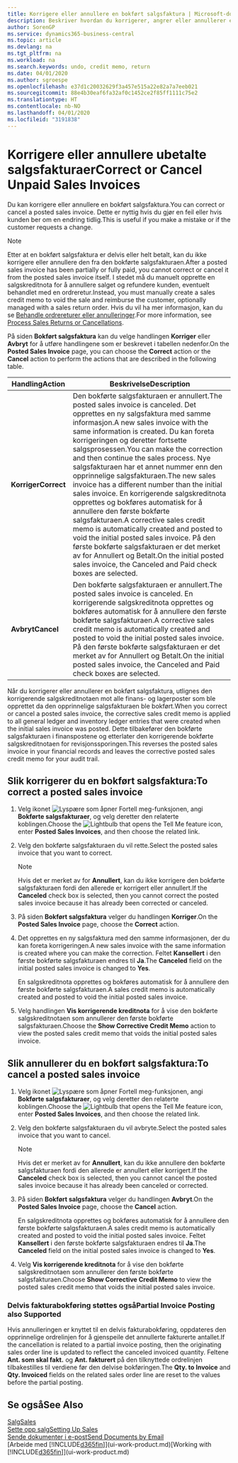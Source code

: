```yaml
---
title: Korrigere eller annullere en bokført salgsfaktura | Microsoft-dokumentasjon
description: Beskriver hvordan du korrigerer, angrer eller annullerer en bokført salgsfaktura og utligner en salgskreditnota.
author: SorenGP
ms.service: dynamics365-business-central
ms.topic: article
ms.devlang: na
ms.tgt_pltfrm: na
ms.workload: na
ms.search.keywords: undo, credit memo, return
ms.date: 04/01/2020
ms.author: sgroespe
ms.openlocfilehash: e37d1c20032629f3a457e515a22e82a7a7eeb021
ms.sourcegitcommit: 88e4b30eaf6fa32af0c1452ce2f85ff1111c75e2
ms.translationtype: HT
ms.contentlocale: nb-NO
ms.lasthandoff: 04/01/2020
ms.locfileid: "3191838"
---
```

# <a name="correct-or-cancel-unpaid-sales-invoices"></a><span data-ttu-id="e6da9-103">Korrigere eller annullere ubetalte salgsfakturaer</span><span class="sxs-lookup"><span data-stu-id="e6da9-103">Correct or Cancel Unpaid Sales Invoices</span></span>
<span data-ttu-id="e6da9-104">Du kan korrigere eller annullere en bokført salgsfaktura.</span><span class="sxs-lookup"><span data-stu-id="e6da9-104">You can correct or cancel a posted sales invoice.</span></span> <span data-ttu-id="e6da9-105">Dette er nyttig hvis du gjør en feil eller hvis kunden ber om en endring tidlig.</span><span class="sxs-lookup"><span data-stu-id="e6da9-105">This is useful if you make a mistake or if the customer requests a change.</span></span>

> [!NOTE]  
>   <span data-ttu-id="e6da9-106">Etter at en bokført salgsfaktura er delvis eller helt betalt, kan du ikke korrigere eller annullere den fra den bokførte salgsfakturaen.</span><span class="sxs-lookup"><span data-stu-id="e6da9-106">After a posted sales invoice has been partially or fully paid, you cannot correct or cancel it from the posted sales invoice itself.</span></span> <span data-ttu-id="e6da9-107">I stedet må du manuelt opprette en salgskreditnota for å annullere salget og refundere kunden, eventuelt behandlet med en ordreretur.</span><span class="sxs-lookup"><span data-stu-id="e6da9-107">Instead, you must manually create a sales credit memo to void the sale and reimburse the customer, optionally managed with a sales return order.</span></span> <span data-ttu-id="e6da9-108">Hvis du vil ha mer informasjon, kan du se [Behandle ordrereturer eller annulleringer](sales-how-process-sales-returns-cancellations.md).</span><span class="sxs-lookup"><span data-stu-id="e6da9-108">For more information, see [Process Sales Returns or Cancellations](sales-how-process-sales-returns-cancellations.md).</span></span>

<span data-ttu-id="e6da9-109">På siden **Bokført salgsfaktura** kan du velge handlingen **Korriger** eller **Avbryt** for å utføre handlingene som er beskrevet i tabellen nedenfor.</span><span class="sxs-lookup"><span data-stu-id="e6da9-109">On the **Posted Sales Invoice** page, you can choose the **Correct** action or the **Cancel** action to perform the actions that are described in the following table.</span></span>

| <span data-ttu-id="e6da9-110">Handling</span><span class="sxs-lookup"><span data-stu-id="e6da9-110">Action</span></span> | <span data-ttu-id="e6da9-111">Beskrivelse</span><span class="sxs-lookup"><span data-stu-id="e6da9-111">Description</span></span> |
| --- | --- |
| <span data-ttu-id="e6da9-112">**Korriger**</span><span class="sxs-lookup"><span data-stu-id="e6da9-112">**Correct**</span></span> |<span data-ttu-id="e6da9-113">Den bokførte salgsfakturaen er annullert.</span><span class="sxs-lookup"><span data-stu-id="e6da9-113">The posted sales invoice is canceled.</span></span> <span data-ttu-id="e6da9-114">Det opprettes en ny salgsfaktura med samme informasjon.</span><span class="sxs-lookup"><span data-stu-id="e6da9-114">A new sales invoice with the same information is created.</span></span> <span data-ttu-id="e6da9-115">Du kan foreta korrigeringen og deretter fortsette salgsprosessen.</span><span class="sxs-lookup"><span data-stu-id="e6da9-115">You can make the correction and then continue the sales process.</span></span> <span data-ttu-id="e6da9-116">Nye salgsfakturaen har et annet nummer enn den opprinnelige salgsfakturaen.</span><span class="sxs-lookup"><span data-stu-id="e6da9-116">The new sales invoice has a different number than the initial sales invoice.</span></span> <span data-ttu-id="e6da9-117">En korrigerende salgskreditnota opprettes og bokføres automatisk for å annullere den første bokførte salgsfakturaen.</span><span class="sxs-lookup"><span data-stu-id="e6da9-117">A corrective sales credit memo is automatically created and posted to void the initial posted sales invoice.</span></span> <span data-ttu-id="e6da9-118">På den første bokførte salgsfakturaen er det merket av for Annullert og Betalt.</span><span class="sxs-lookup"><span data-stu-id="e6da9-118">On the initial posted sales invoice, the Canceled and Paid check boxes are selected.</span></span> |
| <span data-ttu-id="e6da9-119">**Avbryt**</span><span class="sxs-lookup"><span data-stu-id="e6da9-119">**Cancel**</span></span> |<span data-ttu-id="e6da9-120">Den bokførte salgsfakturaen er annullert.</span><span class="sxs-lookup"><span data-stu-id="e6da9-120">The posted sales invoice is canceled.</span></span> <span data-ttu-id="e6da9-121">En korrigerende salgskreditnota opprettes og bokføres automatisk for å annullere den første bokførte salgsfakturaen.</span><span class="sxs-lookup"><span data-stu-id="e6da9-121">A corrective sales credit memo is automatically created and posted to void the initial posted sales invoice.</span></span> <span data-ttu-id="e6da9-122">På den første bokførte salgsfakturaen er det merket av for Annullert og Betalt.</span><span class="sxs-lookup"><span data-stu-id="e6da9-122">On the initial posted sales invoice, the Canceled and Paid check boxes are selected.</span></span> |

<span data-ttu-id="e6da9-123">Når du korrigerer eller annullerer en bokført salgsfaktura, utlignes den korrigerende salgskreditnotaen mot alle finans- og lagerposter som ble opprettet da den opprinnelige salgsfakturaen ble bokført.</span><span class="sxs-lookup"><span data-stu-id="e6da9-123">When you correct or cancel a posted sales invoice, the corrective sales credit memo is applied to all general ledger and inventory ledger entries that were created when the initial sales invoice was posted.</span></span> <span data-ttu-id="e6da9-124">Dette tilbakefører den bokførte salgsfakturaen i finanspostene og etterlater den korrigerende bokførte salgskreditnotaen for revisjonssporingen.</span><span class="sxs-lookup"><span data-stu-id="e6da9-124">This reverses the posted sales invoice in your financial records and leaves the corrective posted sales credit memo for your audit trail.</span></span>

## <a name="to-correct-a-posted-sales-invoice"></a><span data-ttu-id="e6da9-125">Slik korrigerer du en bokført salgsfaktura:</span><span class="sxs-lookup"><span data-stu-id="e6da9-125">To correct a posted sales invoice</span></span>
1. <span data-ttu-id="e6da9-126">Velg ikonet ![Lyspære som åpner Fortell meg-funksjonen](media/ui-search/search_small.png "Fortell hva du vil gjøre"), angi **Bokførte salgsfakturaer**, og velg deretter den relaterte koblingen.</span><span class="sxs-lookup"><span data-stu-id="e6da9-126">Choose the ![Lightbulb that opens the Tell Me feature](media/ui-search/search_small.png "Tell me what you want to do") icon, enter **Posted Sales Invoices**, and then choose the related link.</span></span>  
2. <span data-ttu-id="e6da9-127">Velg den bokførte salgsfakturaen du vil rette.</span><span class="sxs-lookup"><span data-stu-id="e6da9-127">Select the posted sales invoice that you want to correct.</span></span>

    > [!NOTE]  
    >   <span data-ttu-id="e6da9-128">Hvis det er merket av for **Annullert**, kan du ikke korrigere den bokførte salgsfakturaen fordi den allerede er korrigert eller annullert.</span><span class="sxs-lookup"><span data-stu-id="e6da9-128">If the **Canceled** check box is selected, then you cannot correct the posted sales invoice because it has already been corrected or canceled.</span></span>
3. <span data-ttu-id="e6da9-129">På siden **Bokført salgsfaktura** velger du handlingen **Korriger**.</span><span class="sxs-lookup"><span data-stu-id="e6da9-129">On the **Posted Sales Invoice** page, choose the **Correct** action.</span></span>  
4. <span data-ttu-id="e6da9-130">Det opprettes en ny salgsfaktura med den samme informasjonen, der du kan foreta korrigeringen.</span><span class="sxs-lookup"><span data-stu-id="e6da9-130">A new sales invoice with the same information is created where you can make the correction.</span></span> <span data-ttu-id="e6da9-131">Feltet **Kansellert** i den første bokførte salgsfakturaen endres til **Ja**.</span><span class="sxs-lookup"><span data-stu-id="e6da9-131">The **Canceled** field on the initial posted sales invoice is changed to **Yes**.</span></span>

    <span data-ttu-id="e6da9-132">En salgskreditnota opprettes og bokføres automatisk for å annullere den første bokførte salgsfakturaen.</span><span class="sxs-lookup"><span data-stu-id="e6da9-132">A sales credit memo is automatically created and posted to void the initial posted sales invoice.</span></span>
5. <span data-ttu-id="e6da9-133">Velg handlingen **Vis korrigerende kreditnota** for å vise den bokførte salgskreditnotaen som annullerer den første bokførte salgsfakturaen.</span><span class="sxs-lookup"><span data-stu-id="e6da9-133">Choose the **Show Corrective Credit Memo** action to view the posted sales credit memo that voids the initial posted sales invoice.</span></span>

## <a name="to-cancel-a-posted-sales-invoice"></a><span data-ttu-id="e6da9-134">Slik annullerer du en bokført salgsfaktura:</span><span class="sxs-lookup"><span data-stu-id="e6da9-134">To cancel a posted sales invoice</span></span>
1. <span data-ttu-id="e6da9-135">Velg ikonet ![Lyspære som åpner Fortell meg-funksjonen](media/ui-search/search_small.png "Fortell hva du vil gjøre"), angi **Bokførte salgsfakturaer**, og velg deretter den relaterte koblingen.</span><span class="sxs-lookup"><span data-stu-id="e6da9-135">Choose the ![Lightbulb that opens the Tell Me feature](media/ui-search/search_small.png "Tell me what you want to do") icon, enter **Posted Sales Invoices**, and then choose the related link.</span></span>  
2. <span data-ttu-id="e6da9-136">Velg den bokførte salgsfakturaen du vil avbryte.</span><span class="sxs-lookup"><span data-stu-id="e6da9-136">Select the posted sales invoice that you want to cancel.</span></span>

    > [!NOTE]  
    >   <span data-ttu-id="e6da9-137">Hvis det er merket av for **Annullert**, kan du ikke annullere den bokførte salgsfakturaen fordi den allerede er annullert eller korrigert.</span><span class="sxs-lookup"><span data-stu-id="e6da9-137">If the **Canceled** check box is selected, then you cannot cancel the posted sales invoice because it has already been canceled or corrected.</span></span>
3. <span data-ttu-id="e6da9-138">På siden **Bokført salgsfaktura** velger du handlingen **Avbryt**.</span><span class="sxs-lookup"><span data-stu-id="e6da9-138">On the **Posted Sales Invoice** page, choose the **Cancel** action.</span></span>

    <span data-ttu-id="e6da9-139">En salgskreditnota opprettes og bokføres automatisk for å annullere den første bokførte salgsfakturaen.</span><span class="sxs-lookup"><span data-stu-id="e6da9-139">A sales credit memo is automatically created and posted to void the initial posted sales invoice.</span></span> <span data-ttu-id="e6da9-140">Feltet **Kansellert** i den første bokførte salgsfakturaen endres til **Ja**.</span><span class="sxs-lookup"><span data-stu-id="e6da9-140">The **Canceled** field on the initial posted sales invoice is changed to **Yes**.</span></span>
4. <span data-ttu-id="e6da9-141">Velg **Vis korrigerende kreditnota** for å vise den bokførte salgskreditnotaen som annullerer den første bokførte salgsfakturaen.</span><span class="sxs-lookup"><span data-stu-id="e6da9-141">Choose **Show Corrective Credit Memo** to view the posted sales credit memo that voids the initial posted sales invoice.</span></span>

### <a name="partial-invoice-posting-also-supported"></a><span data-ttu-id="e6da9-142">Delvis fakturabokføring støttes også</span><span class="sxs-lookup"><span data-stu-id="e6da9-142">Partial Invoice Posting also Supported</span></span>
<span data-ttu-id="e6da9-143">Hvis annulleringen er knyttet til en delvis fakturabokføring, oppdateres den opprinnelige ordrelinjen for å gjenspeile det annullerte fakturerte antallet.</span><span class="sxs-lookup"><span data-stu-id="e6da9-143">If the cancellation is related to a partial invoice posting, then the originating sales order line is updated to reflect the canceled invoiced quantity.</span></span> <span data-ttu-id="e6da9-144">Feltene **Ant. som skal fakt.** og **Ant. fakturert** på den tilknyttede ordrelinjen tilbakestilles til verdiene før den delvise bokføringen.</span><span class="sxs-lookup"><span data-stu-id="e6da9-144">The **Qty. to Invoice** and **Qty. Invoiced** fields on the related sales order line are reset to the values before the partial posting.</span></span>

## <a name="see-also"></a><span data-ttu-id="e6da9-145">Se også</span><span class="sxs-lookup"><span data-stu-id="e6da9-145">See Also</span></span>
[<span data-ttu-id="e6da9-146">Salg</span><span class="sxs-lookup"><span data-stu-id="e6da9-146">Sales</span></span>](sales-manage-sales.md)  
[<span data-ttu-id="e6da9-147">Sette opp salg</span><span class="sxs-lookup"><span data-stu-id="e6da9-147">Setting Up Sales</span></span>](sales-setup-sales.md)  
[<span data-ttu-id="e6da9-148">Sende dokumenter i e-post</span><span class="sxs-lookup"><span data-stu-id="e6da9-148">Send Documents by Email</span></span>](ui-how-send-documents-email.md)  
<span data-ttu-id="e6da9-149">[Arbeide med [!INCLUDE[d365fin](includes/d365fin_md.md)]](ui-work-product.md)</span><span class="sxs-lookup"><span data-stu-id="e6da9-149">[Working with [!INCLUDE[d365fin](includes/d365fin_md.md)]](ui-work-product.md)</span></span>
